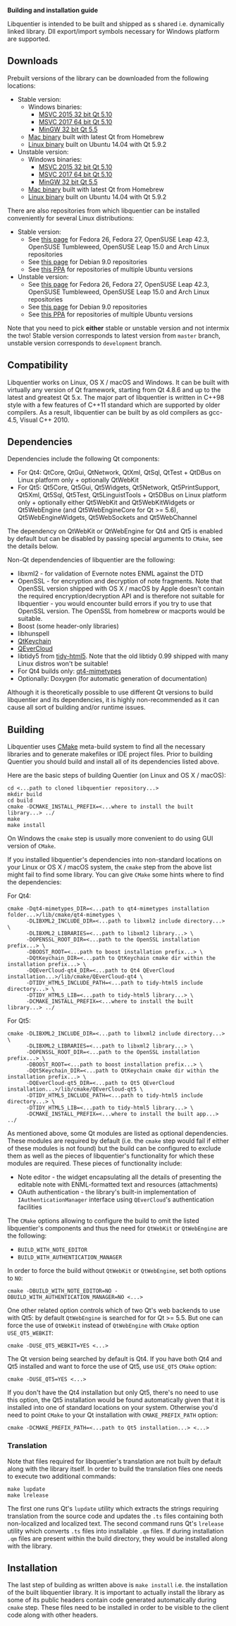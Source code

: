 **Building and installation guide**

Libquentier is intended to be built and shipped as s shared i.e. dynamically linked library. Dll export/import symbols necessary for Windows platform are supported.

## Downloads

Prebuilt versions of the library can be downloaded from the following locations:

 * Stable version:
   * Windows binaries:
     * [MSVC 2015 32 bit Qt 5.10](https://github.com/d1vanov/libquentier/releases/download/continuous-master/libquentier-windows-qt510-VS2015_x86.zip)
     * [MSVC 2017 64 bit Qt 5.10](https://github.com/d1vanov/libquentier/releases/download/continuous-master/libquentier-windows-qt510-VS2017_x64.zip)
     * [MinGW 32 bit Qt 5.5](https://github.com/d1vanov/libquentier/releases/download/continuous-master/libquentier-windows-qt55-MinGW_x86.zip)
   * [Mac binary](https://github.com/d1vanov/libquentier/releases/download/continuous-master/libquentier_mac_x86_64.zip) built with latest Qt from Homebrew
   * [Linux binary](https://github.com/d1vanov/libquentier/releases/download/continuous-master/libquentier_linux_qt_592_x86_64.zip) built on Ubuntu 14.04 with Qt 5.9.2
 * Unstable version:
   * Windows binaries:
     * [MSVC 2015 32 bit Qt 5.10](https://github.com/d1vanov/libquentier/releases/download/continuous-development/libquentier-windows-qt510-VS2015_x86.zip)
     * [MSVC 2017 64 bit Qt 5.10](https://github.com/d1vanov/libquentier/releases/download/continuous-development/libquentier-windows-qt510-VS2017_x64.zip)
     * [MinGW 32 bit Qt 5.5](https://github.com/d1vanov/libquentier/releases/download/continuous-development/libquentier-windows-qt55-MinGW_x86.zip)
   * [Mac binary](https://github.com/d1vanov/libquentier/releases/download/continuous-development/libquentier_mac_x86_64.zip) built with latest Qt from Homebrew
   * [Linux binary](https://github.com/d1vanov/libquentier/releases/download/continuous-development/libquentier_linux_qt_592_x86_64.zip) built on Ubuntu 14.04 with Qt 5.9.2

There are also repositories from which libquentier can be installed conveniently for several Linux distributions:

 * Stable version:
   * See [this page](https://software.opensuse.org//download.html?project=home%3Ad1vanov%3Aquentier-master&package=libquentier) for Fedora 26, Fedora 27, OpenSUSE Leap 42.3, OpenSUSE Tumbleweed, OpenSUSE Leap 15.0 and Arch Linux repositories
   * See [this page](https://software.opensuse.org//download.html?project=home%3Ad1vanov%3Aquentier-master&package=libqt5quentier0) for Debian 9.0 repositories
   * See [this PPA](https://launchpad.net/~d1vanov/+archive/ubuntu/quentier-stable) for repositories of multiple Ubuntu versions
 * Unstable version:
   * See [this page](https://software.opensuse.org//download.html?project=home%3Ad1vanov%3Aquentier-development&package=libquentier) for Fedora 26, Fedora 27, OpenSUSE Leap 42.3, OpenSUSE Tumbleweed, OpenSUSE Leap 15.0 and Arch Linux repositories
   * See [this page](https://software.opensuse.org//download.html?project=home%3Ad1vanov%3Aquentier-development&package=libqt5quentier0) for Debian 9.0 repositories
   * See [this PPA](https://launchpad.net/~d1vanov/+archive/ubuntu/quentier-development) for repositories of multiple Ubuntu versions

Note that you need to pick **either** stable or unstable version and not intermix the two! Stable version corresponds to latest version from `master` branch, unstable version corresponds to `development` branch.

## Compatibility

Libquentier works on Linux, OS X / macOS and Windows. It can be built with virtually any version of Qt framework,
starting from Qt 4.8.6 and up to the latest and greatest Qt 5.x. The major part of libquentier is written in C++98 style
with a few features of C++11 standard which are supported by older compilers. As a result, libquentier can be built
by as old compilers as gcc-4.5, Visual C++ 2010.

## Dependencies

Dependencies include the following Qt components:
 * For Qt4: QtCore, QtGui, QtNetwork, QtXml, QtSql, QtTest + QtDBus on Linux platform only + optionally QtWebKit
 * For Qt5: Qt5Core, Qt5Gui, Qt5Widgets, Qt5Network, Qt5PrintSupport, Qt5Xml, Qt5Sql, Qt5Test, Qt5LinguistTools + Qt5DBus on Linux platform only + optionally either Qt5WebKit and Qt5WebKitWidgets or Qt5WebEngine (and Qt5WebEngineCore for Qt >= 5.6), Qt5WebEngineWidgets, Qt5WebSockets and Qt5WebChannel

The dependency on QtWebKit or QtWebEngine for Qt4 and Qt5 is enabled by default but can be disabled by passing special arguments to `CMake`, see the details below.

Non-Qt dependendencies of libquentier are the following:
 * libxml2 - for validation of Evernote notes ENML against the DTD
 * OpenSSL - for encryption and decryption of note fragments. Note that OpenSSL version shipped with OS X / macOS by Apple doesn't contain the required encryption/decryption API and is therefore not suitable for libquentier - you would encounter build errors if you try to use that OpenSSL version. The OpenSSL from homebrew or macports would be suitable.
 * Boost (some header-only libraries)
 * libhunspell
 * [QtKeychain](https://github.com/frankosterfeld/qtkeychain)
 * [QEverCloud](https://github.com/d1vanov/QEverCloud)
 * libtidy5 from [tidy-html5](https://github.com/htacg/tidy-html5). Note that the old libtidy 0.99 shipped with many Linux distros won't be suitable!
 * For Qt4 builds only: [qt4-mimetypes](https://github.com/d1vanov/qt4-mimetypes)
 * Optionally: Doxygen (for automatic generation of documentation)

Although it is theoretically possible to use different Qt versions to build libquentier and its dependencies, it is highly
non-recommended as it can cause all sort of building and/or runtime issues.

## Building

Libquentier uses [CMake](https://cmake.org) meta-build system to find all the necessary libraries and to generate makefiles
or IDE project files. Prior to building Quentier you should build and install all of its dependencies listed above.

Here are the basic steps of building Quentier (on Linux and OS X / macOS):
```
cd <...path to cloned libquentier repository...>
mkdir build
cd build
cmake -DCMAKE_INSTALL_PREFIX=<...where to install the built library...> ../
make
make install
```

On Windows the `cmake` step is usually more convenient to do using GUI version of `CMake`.
	
If you installed libquentier's dependencies into non-standard locations on your Linux or OS X / macOS system, the `cmake` step
from the above list might fail to find some library. You can give `CMake` some hints where to find the dependencies:

For Qt4:
```
cmake -Dqt4-mimetypes_DIR=<...path to qt4-mimetypes installation folder...>/lib/cmake/qt4-mimetypes \
      -DLIBXML2_INCLUDE_DIR=<...path to libxml2 include directory...> \
      -DLIBXML2_LIBRARIES=<...path to libxml2 library...> \
      -DOPENSSL_ROOT_DIR=<...path to the OpenSSL installation prefix...> \
      -DBOOST_ROOT=<...path to boost installation prefix...> \
      -DQtKeychain_DIR=<...path to QtKeychain cmake dir within the installation prefix...> \
      -DQEverCloud-qt4_DIR=<...path to Qt4 QEverCloud installation...>/lib/cmake/QEverCloud-qt4 \
      -DTIDY_HTML5_INCLUDE_PATH=<...path to tidy-html5 include directory...> \
      -DTIDY_HTML5_LIB=<...path to tidy-html5 library...> \
      -DCMAKE_INSTALL_PREFIX=<...where to install the built library...> ../
```
For Qt5:
```
cmake -DLIBXML2_INCLUDE_DIR=<...path to libxml2 include directory...> \
      -DLIBXML2_LIBRARIES=<...path to libxml2 library...> \
      -DOPENSSL_ROOT_DIR=<...path to the OpenSSL installation prefix...> \
      -DBOOST_ROOT=<...path to boost installation prefix...> \
      -DQt5Keychain_DIR=<...path to QtKeychain cmake dir within the installation prefix...> \
      -DQEverCloud-qt5_DIR=<...path to Qt5 QEverCloud installation...>/lib/cmake/QEverCloud-qt5 \
      -DTIDY_HTML5_INCLUDE_PATH=<...path to tidy-html5 include directory...> \
      -DTIDY_HTML5_LIB=<...path to tidy-html5 library...> \
      -DCMAKE_INSTALL_PREFIX=<...where to install the built app...> ../
```

As mentioned above, some Qt modules are listed as optional dependencies. These modules are required by default (i.e. the `cmake` step would fail if either of these modules is not found) but the build can be configured to exclude them as well as the pieces of libquentier's functionality for which these modules are required.
These pieces of functionality include:
 * Note editor - the widget encapsulating all the details of presenting the editable note with ENML-formatted text and resources (attachments)
 * OAuth authentication - the library's built-in implementation of `IAuthenticationManager` interface using `QEverCloud`'s authentication facilities

The `CMake` options allowing to configure the build to omit the listed libquentier's components and thus the need for `QtWebKit` or `QtWebEngine` are the following:
 * `BUILD_WITH_NOTE_EDITOR`
 * `BUILD_WITH_AUTHENTICATION_MANAGER`

In order to force the build without `QtWebKit` or `QtWebEngine`, set both options to `NO`:
```
cmake -DBUILD_WITH_NOTE_EDITOR=NO -DBUILD_WITH_AUTHENTICATION_MANAGER=NO <...>
```

One other related option controls which of two Qt's web backends to use with Qt5: by default `QtWebEngine` is searched for for Qt >= 5.5. But one can force the use of `QtWebKit` instead of `QtWebEngine` with `CMake` option `USE_QT5_WEBKIT`:
```
cmake -DUSE_QT5_WEBKIT=YES <...>
```

The Qt version being searched by default is Qt4. If you have both Qt4 and Qt5 installed and want to force the use of Qt5, use `USE_QT5` `CMake` option:
```
cmake -DUSE_QT5=YES <...>
```

If you don't have the Qt4 installation but only Qt5, there's no need to use this option, the Qt5 installation would be found automatically given that it is installed into one of standard locations on your system. Otherwise you'd need to point `CMake` to your Qt installation with `CMAKE_PREFIX_PATH` option:
```
cmake -DCMAKE_PREFIX_PATH=<...path to Qt5 installation...> <...>
```

### Translation

Note that files required for libquentier's translation are not built by default along with the library itself. In order to build
the translation files one needs to execute two additional commands:
```
make lupdate
make lrelease
```
The first one runs Qt's `lupdate` utility which extracts the strings requiring translation from the source code and updates
the `.ts` files containing both non-localized and localized text. The second command runs Qt's `lrelease` utility which
converts `.ts` files into installable `.qm` files. If during installation `.qm` files are present within the build directory,
they would be installed along with the library.

## Installation

The last step of building as written above is `make install` i.e. the installation of the built libquentier library. It is important
to actually install the library as some of its public headers contain code generated automatically during `cmake` step. These files
need to be installed in order to be visible to the client code along with other headers.
